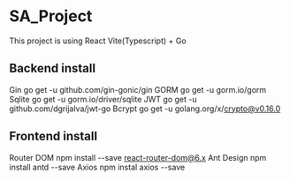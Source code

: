 # SA_Project
This project is using React Vite(Typescript) + Go

## Backend install
    
Gin
    go get -u github.com/gin-gonic/gin
GORM
    go get -u gorm.io/gorm
Sqlite
    go get -u gorm.io/driver/sqlite
JWT
    go get -u github.com/dgrijalva/jwt-go
Bcrypt
    go get -u golang.org/x/crypto@v0.16.0

## Frontend install

Router DOM
    npm install --save react-router-dom@6.x
Ant Design
    npm install antd --save
Axios
    npm instal axios --save